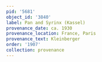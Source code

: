```yaml
---
pid: '5681'
object_id: '3840'
label: Pan and Syrinx (Kassel)
provenance_date: ca. 1930
provenance_location: France, Paris
provenance_text: Kleinberger
order: '1907'
collection: provenance
---
```

